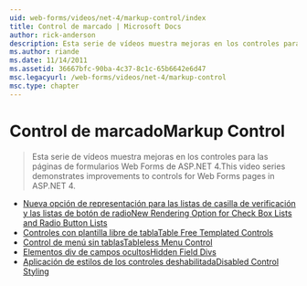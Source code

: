 ```yaml
---
uid: web-forms/videos/net-4/markup-control/index
title: Control de marcado | Microsoft Docs
author: rick-anderson
description: Esta serie de vídeos muestra mejoras en los controles para las páginas de formularios Web Forms de ASP.NET 4.
ms.author: riande
ms.date: 11/14/2011
ms.assetid: 36667bfc-90ba-4c37-8c1c-65b6642e6d47
msc.legacyurl: /web-forms/videos/net-4/markup-control
msc.type: chapter
---
```

<a name="markup-control"></a><span data-ttu-id="a9b7b-103">Control de marcado</span><span class="sxs-lookup"><span data-stu-id="a9b7b-103">Markup Control</span></span>
====================
> <span data-ttu-id="a9b7b-104">Esta serie de vídeos muestra mejoras en los controles para las páginas de formularios Web Forms de ASP.NET 4.</span><span class="sxs-lookup"><span data-stu-id="a9b7b-104">This video series demonstrates improvements to controls for Web Forms pages in ASP.NET 4.</span></span>


- [<span data-ttu-id="a9b7b-105">Nueva opción de representación para las listas de casilla de verificación y las listas de botón de radio</span><span class="sxs-lookup"><span data-stu-id="a9b7b-105">New Rendering Option for Check Box Lists and Radio Button Lists</span></span>](aspnet-4-quick-hit-new-rendering-option-for-check-box-lists-and-radio-button-lists.md)
- [<span data-ttu-id="a9b7b-106">Controles con plantilla libre de tabla</span><span class="sxs-lookup"><span data-stu-id="a9b7b-106">Table Free Templated Controls</span></span>](aspnet-4-quick-hit-table-free-templated-controls.md)
- [<span data-ttu-id="a9b7b-107">Control de menú sin tablas</span><span class="sxs-lookup"><span data-stu-id="a9b7b-107">Tableless Menu Control</span></span>](aspnet-4-quick-hit-tableless-menu-control.md)
- [<span data-ttu-id="a9b7b-108">Elementos div de campos ocultos</span><span class="sxs-lookup"><span data-stu-id="a9b7b-108">Hidden Field Divs</span></span>](aspnet-4-quick-hit-hidden-field-divs.md)
- [<span data-ttu-id="a9b7b-109">Aplicación de estilos de los controles deshabilitada</span><span class="sxs-lookup"><span data-stu-id="a9b7b-109">Disabled Control Styling</span></span>](aspnet-4-quick-hit-disabled-control-styling.md)
